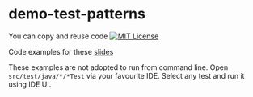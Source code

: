 demo-test-patterns
==================

You can copy and reuse code [![MIT License](http://img.shields.io/badge/license-MIT-green.svg)](https://github.com/selenide/selenide/blob/master/LICENSE)

Code examples for these [slides](https://docs.google.com/presentation/d/1y9pb7iG5Ti32h_aYuJSuWx9sJD0OzVyJiviOAFCrPlE/edit?usp=sharing)

These examples are not adopted to run from command line.
Open `src/test/java/*/*Test` via your favourite IDE.
Select any test and run it using IDE UI.
